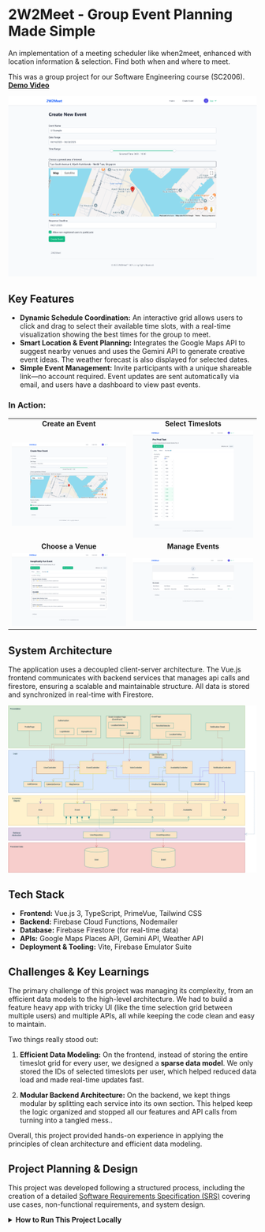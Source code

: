 # 2W2Meet - Group Event Planning Made Simple

An implementation of a meeting scheduler like when2meet, enhanced with location information & selection. Find both when and where to meet.

This was a group project for our Software Engineering course (SC2006).
**[Demo Video](https://www.youtube.com/watch?v=NZapr3wwRM4)**

![Main Interface](./public/create_event.png)

## Key Features

- **Dynamic Schedule Coordination:** An interactive grid allows users to click and drag to select their available time slots, with a real-time visualization showing the best times for the group to meet.
- **Smart Location & Event Planning:** Integrates the Google Maps API to suggest nearby venues and uses the Gemini API to generate creative event ideas. The weather forecast is also displayed for selected dates.
- **Simple Event Management:** Invite participants with a unique shareable link—no account required. Event updates are sent automatically via email, and users have a dashboard to view past events.

### In Action:

<table>
  <tr>
    <td align="center"><strong>Create an Event</strong></td>
    <td align="center"><strong>Select Timeslots</strong></td>
  </tr>
  <tr>
    <td><img src="./public/create_event.png" alt="Create Event Page"></td>
    <td><img src="./public/time_selection.png" alt="Time Selection Interface"></td>
  </tr>
  <tr>
    <td align="center"><strong>Choose a Venue</strong></td>
    <td align="center"><strong>Manage Events</strong></td>
  </tr>
  <tr>
    <td><img src="./public/select_venue.png" alt="Venue Selection"></td>
    <td><img src="./public/management.png" alt="Event Management Dashboard"></td>
  </tr>
</table>

## System Architecture

The application uses a decoupled client-server architecture. The Vue.js frontend communicates with backend services that manages api calls and firestore, ensuring a scalable and maintainable structure. All data is stored and synchronized in real-time with Firestore.

![Architecture Diagram](./public/architecture.jpg) 

## Tech Stack

- **Frontend:** Vue.js 3, TypeScript, PrimeVue, Tailwind CSS
- **Backend:** Firebase Cloud Functions, Nodemailer
- **Database:** Firebase Firestore (for real-time data)
- **APIs:** Google Maps Places API, Gemini API, Weather API
- **Deployment & Tooling:** Vite, Firebase Emulator Suite

## Challenges & Key Learnings

The primary challenge of this project was managing its complexity, from an efficient data models to the high-level architecture. We had to build a feature heavy app with tricky UI (like the time selection grid between multiple users) and multiple APIs, all while keeping the code clean and easy to maintain.

Two things really stood out:

1.  **Efficient Data Modeling:** On the frontend, instead of storing the entire timeslot grid for every user, we designed a **sparse data model**. We only stored the IDs of selected timeslots per user, which helped reduced data load and made real-time updates fast.

2.  **Modular Backend Architecture:** On the backend, we kept things modular by splitting each service into its own section. This helped keep the logic organized and stopped all our features and API calls from turning into a tangled mess..

Overall, this project provided hands-on experience in applying the principles of clean architecture and efficient data modeling.

## Project Planning & Design
This project was developed following a structured process, including the creation of a detailed [Software Requirements Specification (SRS)](./public/SC2006%20Group%20Proposal.pdf) covering use cases, non-functional requirements, and system design.

<details>
<summary><strong>How to Run This Project Locally</strong></summary>

### Frontend Setup
1. Navigate to the frontend directory: `cd ./frontend`
2. Install dependencies: `npm install`
3. Start the development server: `npm run dev`
4. Access the application at `http://localhost:5173`

### Backend Setup
1. Navigate to the backend directory: `cd ./backend`
2. Install dependencies: `npm install`
3. Create a `.env` file and populate it with your API keys.
4. Start the backend services: `npm run dev`
</details>